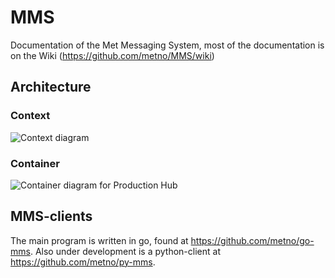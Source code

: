 # MMS
Documentation of the Met Messaging System, most of the documentation is on the Wiki (https://github.com/metno/MMS/wiki)

## Architecture

### Context
![Context diagram](http://www.plantuml.com/plantuml/proxy?src=https://raw.githubusercontent.com/metno/MMS/master/architecture/integratedP2P.pu)

### Container
![Container diagram for Production Hub](http://www.plantuml.com/plantuml/proxy?src=https://raw.githubusercontent.com/metno/MMS/master/architecture/productionHub.pu)


## MMS-clients

The main program is written in go, found at https://github.com/metno/go-mms.
Also under development is a python-client at  https://github.com/metno/py-mms.
